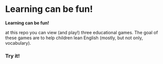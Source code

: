 # Learning can be fun!
__Learning can be fun!__

at this repo you can view (and play!) three
educational games. The goal of these games are to help children lean English (mostly, but not only, vocabulary).

### Try it!
 



 



 

